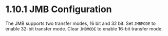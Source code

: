 # 1.10.1 JMB Configuration

The JMB supports two transfer modes, 16 bit and 32 bit. Set `JMBMODE` to enable 32-bit transfer mode. Clear `JMBMODE`
to enable 16-bit transfer mode.